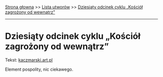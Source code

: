 [Strona głowna](../index.md) >> [Lista utworów](../list.md) >> [Dziesiąty odcinek cyklu „Kościół zagrożony od wewnątrz”](137.md)

---

# Dziesiąty odcinek cyklu „Kościół zagrożony od wewnątrz”

Tekst: [kaczmarski.art.pl](https://www.kaczmarski.art.pl/tworczosc/wiersze/dziesiaty-odcinek-cyklu-kosciol-zagrozony-od-wewnatrz/)

Element pospolity, nic ciekawego.